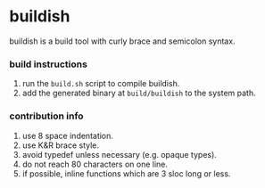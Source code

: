 # buildish

buildish is a build tool with curly brace and semicolon syntax.

### build instructions

1. run the `build.sh` script to compile buildish.
2. add the generated binary at `build/buildish` to the system path.

### contribution info

1. use 8 space indentation.
2. use K&R brace style.
3. avoid typedef unless necessary (e.g. opaque types).
4. do not reach 80 characters on one line.
5. if possible, inline functions which are 3 sloc long or less.